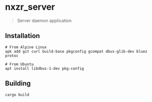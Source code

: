 # nxzr_server

> Server daemon application

## Installation

```shell
# From Alpine Linux
apk add git curl build-base pkgconfig gcompat dbus-glib-dev bluez protoc

# From Ubuntu
apt install libdbus-1-dev pkg-config
```

## Building

```shell
cargo build
```
